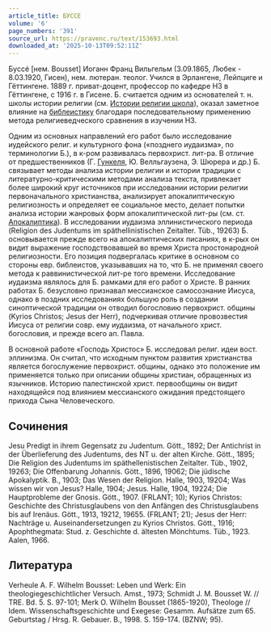 ```yaml
---
article_title: БУССЕ
volume: '6'
page_numbers: '391'
source_url: https://pravenc.ru/text/153693.html
downloaded_at: '2025-10-13T09:52:11Z'
---
```


Буссé [нем. Bousset] Иоганн Франц Вильгельм (3.09.1865, Любек - 8.03.1920, Гисен), нем. лютеран. теолог. Учился в Эрлангене, Лейпциге и Гёттингене. 1889 г. приват-доцент, профессор по кафедре НЗ в Гёттингене, с 1916 г. в Гисене. Б. считается одним из основателей т. н. школы истории религии (см. [Истории религии школа](<https://pravenc.ru/text/Истории религии школа.html>)), оказал заметное влияние на [библеистику](https://pravenc.ru/text/библеистику.html) благодаря последовательному применению метода религиеведческого сравнения в изучении НЗ.

Одним из основных направлений его работ было исследование иудейского религ. и культурного фона («позднего иудаизма», по терминологии Б.), в к-ром развивалась первохрист. лит-ра. В отличие от предшественников (Г. [Гункеля](https://pravenc.ru/text/Гункеля.html), Ю. Велльгаузена, Э. Шюрера и др.) Б. связывает методы анализа истории религии и истории традиции с литературно-критическими методами анализа текста, привлекает более широкий круг источников при исследовании истории религии первоначального христианства, анализирует апокалиптическую религиозность и определяет ее социальное место, делает попытки анализа истории жанровых форм апокалиптической лит-ры (см. ст. [Апокалиптика](https://pravenc.ru/text/Апокалиптика.html)). В исследовании иудаизма эллинистического периода (Religion des Judentums im späthellinistischen Zeitalter. Tüb., 19263) Б. основывается прежде всего на апокалиптических писаниях, в к-рых он видит выражение господствовавшей во время Христа простонародной религиозности. Его позиция подвергалась критике в основном со стороны евр. библеистов, указывавших на то, что Б. не применял своего метода к раввинистической лит-ре того времени. Исследование иудаизма являлось для Б. рамками для его работ о Христе. В ранних работах Б. безусловно признавал мессианское самосознание Иисуса, однако в поздних исследованиях большую роль в создании синоптической традиции он отводил богословию первохрист. общины (Kyrios Christos; Jesus der Herr), подчеркивая отличие провозвестия Иисуса от религии совр. ему иудаизма, от начального христ. богословия, и прежде всего ап. Павла.

В основной работе «Господь Христос» Б. исследовал религ. идеи вост. эллинизма. Он считал, что исходным пунктом развития христианства является богослужение первохрист. общины, однако это положение им применяется только при описании общины христиан, обращенных из язычников. Историю палестинской христ. первообщины он видит находящейся под влиянием мессианского ожидания предстоящего прихода Сына Человеческого.

## Сочинения

Jesu Predigt in ihrem Gegensatz zu Judentum. Gött., 1892; Der Antichrist in der Überlieferung des Judentums, des NT u. der alten Kirche. Gött., 1895; Die Religion des Judentums im späthellenistischen Zeitalter. Tüb., 1902, 19263; Die Offenbarung Johannis. Gött., 1896, 19062; Die jüdische Apokalyptik. B., 1903; Das Wesen der Religion. Halle, 1903, 19204; Was wissen wir von Jesus? Halle, 1904; Jesus. Halle, 1904, 19224; Die Hauptprobleme der Gnosis. Gött., 1907. (FRLANT; 10); Kyrios Christos: Geschichte des Christusglaubens von den Anfängen des Christusglaubens bis auf Irenäus. Gött., 1913, 19212, 19655. (FRLANT; 21); Jesus der Herr: Nachträge u. Auseinandersetzungen zu Kyrios Christos. Gött., 1916; Apophthegmata: Stud. z. Geschichte d. ältesten Mönchtums. Tüb., 1923. Aalen, 1966.

## Литература

Verheule A. F. Wilhelm Bousset: Leben und Werk: Ein theologiegeschichtlicher Versuch. Amst., 1973; Schmidt J. M. Bousset W. // TRE. Bd. 5. S. 97-101; Merk O. Wilhelm Bousset (1865-1920), Theologe // Idem. Wissenschaftsgeschichte und Exegese: Gesamm. Aufsätze zum 65. Geburtstag / Hrsg. R. Gebauer. B., 1998. S. 159-174. (BZNW; 95).
